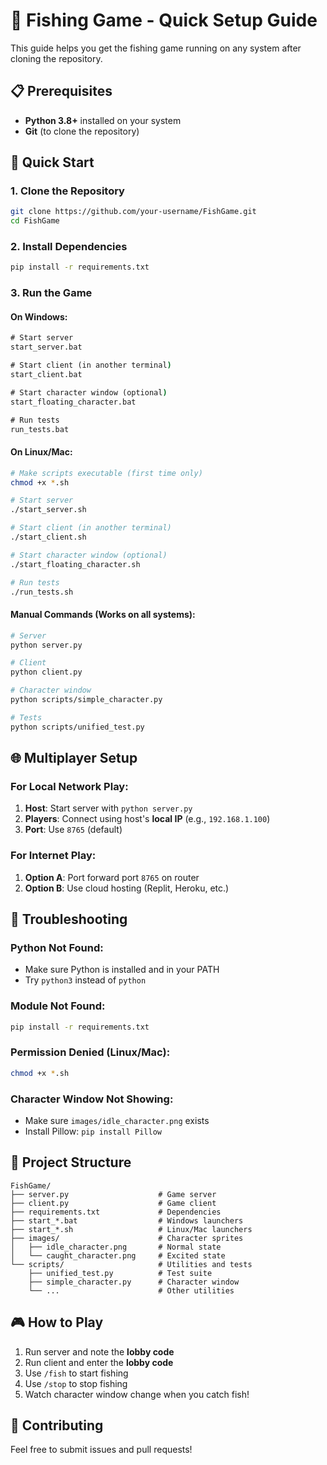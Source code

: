 # 🎣 Fishing Game - Quick Setup Guide

This guide helps you get the fishing game running on any system after cloning the repository.

## 📋 Prerequisites

- **Python 3.8+** installed on your system
- **Git** (to clone the repository)

## 🚀 Quick Start

### 1. Clone the Repository
```bash
git clone https://github.com/your-username/FishGame.git
cd FishGame
```

### 2. Install Dependencies
```bash
pip install -r requirements.txt
```

### 3. Run the Game

#### On Windows:
```cmd
# Start server
start_server.bat

# Start client (in another terminal)
start_client.bat

# Start character window (optional)
start_floating_character.bat

# Run tests
run_tests.bat
```

#### On Linux/Mac:
```bash
# Make scripts executable (first time only)
chmod +x *.sh

# Start server
./start_server.sh

# Start client (in another terminal)
./start_client.sh

# Start character window (optional)
./start_floating_character.sh

# Run tests
./run_tests.sh
```

#### Manual Commands (Works on all systems):
```bash
# Server
python server.py

# Client
python client.py

# Character window
python scripts/simple_character.py

# Tests
python scripts/unified_test.py
```

## 🌐 Multiplayer Setup

### For Local Network Play:
1. **Host**: Start server with `python server.py`
2. **Players**: Connect using host's **local IP** (e.g., `192.168.1.100`)
3. **Port**: Use `8765` (default)

### For Internet Play:
1. **Option A**: Port forward port `8765` on router
2. **Option B**: Use cloud hosting (Replit, Heroku, etc.)

## 🐛 Troubleshooting

### Python Not Found:
- Make sure Python is installed and in your PATH
- Try `python3` instead of `python`

### Module Not Found:
```bash
pip install -r requirements.txt
```

### Permission Denied (Linux/Mac):
```bash
chmod +x *.sh
```

### Character Window Not Showing:
- Make sure `images/idle_character.png` exists
- Install Pillow: `pip install Pillow`

## 📁 Project Structure
```
FishGame/
├── server.py                    # Game server
├── client.py                    # Game client
├── requirements.txt             # Dependencies
├── start_*.bat                  # Windows launchers
├── start_*.sh                   # Linux/Mac launchers
├── images/                      # Character sprites
│   ├── idle_character.png       # Normal state
│   └── caught_character.png     # Excited state
└── scripts/                     # Utilities and tests
    ├── unified_test.py          # Test suite
    ├── simple_character.py      # Character window
    └── ...                      # Other utilities
```

## 🎮 How to Play
1. Run server and note the **lobby code**
2. Run client and enter the **lobby code**
3. Use `/fish` to start fishing
4. Use `/stop` to stop fishing
5. Watch character window change when you catch fish!

## 🤝 Contributing
Feel free to submit issues and pull requests!
